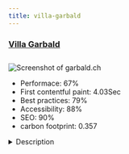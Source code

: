 ```yaml
---
title: villa-garbald
---
```


<div style="height: 3rem">
  <a href="https://www.garbald.ch"><h3>Villa Garbald</h3></a>
</div>
<img loading="lazy" src="/images/thumbs/garbald.ch.jpg" alt="Screenshot of garbald.ch" />
<ul>
  <li>Performace: 67%</li>
  <li>
    First contentful paint:
    4.03Sec
  </li>
  <li>Best practices: 79%</li>
  <li>Accessibility: 88%</li>
  <li>SEO: 90%</li>
  <li>carbon footprint: 0.357</li>
</ul>
<details>
  <summary>Description</summary>
  <p>The Villa Garbald in Castasegna / Bregaglia was designed in 1862 by the architect Gottfried Semper for the spouses Garbald-Gredig. In 2004 the architects Miller & Maranta renovated it, integrating it into the new modern Roccolo building.

Spouses Garbald took him over in 1864 and until 1958 lived their descendants who had no children. Since then the Villa and the conspicuous cultural legacy of the family have been owned by the Garbald Foundation.

Today the Villa Garbald, protected by the Monument Service, is a popular venue for workshops and retreats dealing with science, culture, education and economics. The unique atmosphere of the Villa Garbald seminar center is also created with cultural events and temporary art installations. Every year contemporary artists, collaborating with the Grisons Art Museum, alternate to exhibit their works. Particular attention in this area is given to photography.We started thinking about the whole project and then built an awesome website with Joomla! We used articles, modules, widgetkits.</p>
</details>

